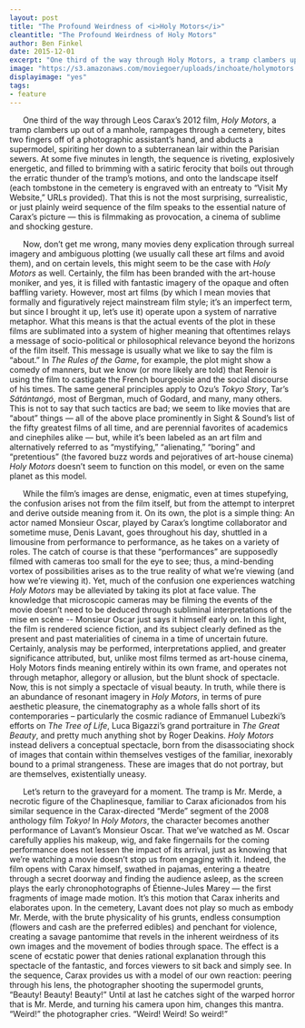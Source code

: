 ```yaml
---
layout: post
title: "The Profound Weirdness of <i>Holy Motors</i>"
cleantitle: "The Profound Weirdness of Holy Motors"
author: Ben Finkel
date: 2015-12-01
excerpt: "One third of the way through Holy Motors, a tramp clambers up out of a manhole, rampages through a cemetery, bites two fingers off of a photographic assistant’s hand, and abducts a supermodel; that this is not the most surprising sequence of the film speaks to the essential nature of Carax’s picture."
image: "https://s3.amazonaws.com/moviegoer/uploads/inchoate/holymotors.jpg"
displayimage: "yes"
tags: 
- feature
---
```


&nbsp;&nbsp;&nbsp;&nbsp;&nbsp;&nbsp;One third of the way through Leos Carax’s 2012 film, *Holy Motors*, a tramp clambers up out of a manhole, rampages through a cemetery, bites two fingers off of a photographic assistant’s hand, and abducts a supermodel, spiriting her down to a subterranean lair within the Parisian sewers.  At some five minutes in length, the sequence is riveting, explosively energetic, and filled to brimming with a satiric ferocity that boils out through the erratic thunder of the tramp’s motions, and onto the landscape itself (each tombstone in the cemetery is engraved with an entreaty to “Visit My Website,” URLs provided).  That this is not the most surprising, surrealistic, or just plainly weird sequence of the film speaks to the essential nature of Carax’s picture — this is filmmaking as provocation, a cinema of sublime and shocking gesture.


&nbsp;&nbsp;&nbsp;&nbsp;&nbsp;&nbsp;Now, don’t get me wrong, many movies deny explication through surreal imagery and ambiguous plotting (we usually call these art films and avoid them), and on certain levels, this might seem to be the case with *Holy Motors* as well.  Certainly, the film has been branded with the art-house moniker, and yes, it is filled with fantastic imagery of the opaque and often baffling variety.  However, most art films (by which I mean movies that formally and figuratively reject mainstream film style; it’s an imperfect term, but since I brought it up, let’s use it) operate upon a system of narrative metaphor.  What this means is that the actual events of the plot in these films are sublimated into a system of higher meaning that oftentimes relays a message of socio-political or philosophical relevance beyond the horizons of the film itself.  This message is usually what we like to say the film is “about.”  In *The Rules of the Game*, for example, the plot might show a comedy of manners, but we know (or more likely are told) that Renoir is using the film to castigate the French bourgeoisie and the social discourse of his times.  The same general principles apply to Ozu’s *Tokyo Story*, Tar’s *Sátántangó*, most of Bergman, much of Godard, and many, many others.  This is not to say that such tactics are bad; we seem to like movies that are “about” things — all of the above place prominently in Sight & Sound’s list of the fifty greatest films of all time, and are perennial favorites of academics and cinephiles alike — but, while it’s been labeled as an art film and alternatively referred to as “mystifying,” “alienating,” “boring” and “pretentious” (the favored buzz words and pejoratives of art-house cinema) *Holy Motors* doesn’t seem to function on this model, or even on the same planet as this model.


&nbsp;&nbsp;&nbsp;&nbsp;&nbsp;&nbsp;While the film’s images are dense, enigmatic, even at times stupefying, the confusion arises not from the film itself, but from the attempt to interpret and derive outside meaning from it.  On its own, the plot is a simple thing: An actor named Monsieur Oscar, played by Carax’s longtime collaborator and sometime muse, Denis Lavant, goes throughout his day, shuttled in a limousine from performance to performance, as he takes on a variety of roles.  The catch of course is that these “performances” are supposedly filmed with cameras too small for the eye to see; thus, a mind-bending vortex of possibilities arises as to the true reality of what we’re viewing (and how we’re viewing it).  Yet, much of the confusion one experiences watching *Holy Motors* may be alleviated by taking its plot at face value.  The knowledge that microscopic cameras may be filming the events of the movie doesn’t need to be deduced through subliminal interpretations of the mise en scène -- Monsieur Oscar just says it himself early on.  In this light, the film is rendered science fiction, and its subject clearly defined as the present and past materialities of cinema in a time of uncertain future.  Certainly, analysis may be performed, interpretations applied, and greater significance attributed, but, unlike most films termed as art-house cinema, Holy Motors finds meaning entirely within its own frame, and operates not through metaphor, allegory or allusion, but the blunt shock of spectacle.  Now, this is not simply a spectacle of visual beauty.  In truth, while there is an abundance of resonant imagery in *Holy Motors*, in terms of pure aesthetic pleasure, the cinematography as a whole falls short of its contemporaries – particularly the cosmic radiance of Emmanuel Lubezki’s efforts on *The Tree of Life*, Luca Bigazzi’s grand portraiture in *The Great Beauty*, and pretty much anything shot by Roger Deakins.  *Holy Motors* instead delivers a conceptual spectacle, born from the disassociating shock of images that contain within themselves vestiges of the familiar, inexorably bound to a primal strangeness.  These are images that do not portray, but are themselves, existentially uneasy.  


&nbsp;&nbsp;&nbsp;&nbsp;&nbsp;&nbsp;Let’s return to the graveyard for a moment.  The tramp is Mr. Merde, a necrotic figure of the Chaplinesque, familiar to Carax aficionados from his similar sequence in the Carax-directed “Merde” segment of the 2008 anthology film *Tokyo!*  In *Holy Motors*, the character becomes another performance of Lavant’s Monsieur Oscar.  That we’ve watched as M. Oscar carefully applies his makeup, wig, and fake fingernails for the coming performance does not lessen the impact of its arrival, just as knowing that we’re watching a movie doesn’t stop us from engaging with it.  Indeed, the film opens with Carax himself, swathed in pajamas, entering a theatre through a secret doorway and finding the audience asleep, as the screen plays the early chronophotographs of Étienne-Jules Marey — the first fragments of image made motion.  It’s this motion that Carax inherits and elaborates upon.  In the cemetery, Lavant does not play so much as embody Mr. Merde, with the brute physicality of his grunts, endless consumption (flowers and cash are the preferred edibles) and penchant for violence, creating a savage pantomime that revels in the inherent weirdness of its own images and the movement of bodies through space.  The effect is a scene of ecstatic power that denies rational explanation through this spectacle of the fantastic, and forces viewers to sit back and simply see.  In the sequence, Carax provides us with a model of our own reaction: peering through his lens, the photographer shooting the supermodel grunts, “Beauty! Beauty! Beauty!”  Until at last he catches sight of the warped horror that is Mr. Merde, and turning his camera upon him, changes this mantra.  “Weird!” the photographer cries. “Weird! Weird! So weird!”
